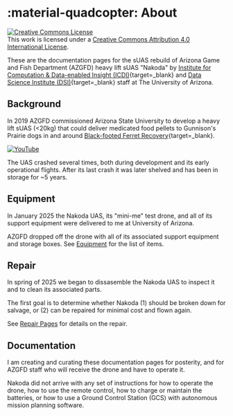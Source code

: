 # :material-quadcopter: About

<a rel="license" href="http://creativecommons.org/licenses/by/4.0/"><img alt="Creative Commons License" style="border-width:0" src="https://i.creativecommons.org/l/by/4.0/88x31.png" /></a><br />This work is licensed under a <a rel="license" href="http://creativecommons.org/licenses/by/4.0/">Creative Commons Attribution 4.0 International License</a>.

These are the documentation pages for the sUAS rebuild of Arizona Game and Fish Department (AZGFD) heavy lift sUAS "Nakoda" by [Institute for Computation & Data-enabled Insight (ICDI)](https://datainsight.arizona.edu){target=_blank} and [Data Science Institute (DSI)](https://datascience.arizona.edu){target=_blank} staff at The University of Arizona.

## Background

In 2019 AZGFD commissioned Arizona State University to develop a heavy lift sUAS (<20kg) that could deliver medicated food pellets to Gunnison's Prairie dogs in and around [Black-footed Ferret Recovery](https://www.azgfd.com/2024/11/21/bringing-endangered-black-footed-ferrets-back-to-aubrey-valley/){target=_blank}.


[![YouTube](http://i.ytimg.com/vi/MqV0MHsP57E/hqdefault.jpg)](https://www.youtube.com/watch?v=MqV0MHsP57E)


The UAS crashed several times, both during development and its early operational flights. After its last crash it was later shelved and has been in storage for ~5 years. 

## Equipment 

In January 2025 the Nakoda UAS, its "mini-me" test drone, and all of its support equipment were delivered to me at University of Arizona.

AZGFD dropped off the drone with all of its associated support equipment and storage boxes. See [Equipment](equipment.md) for the list of items. 

## Repair 

In spring of 2025 we began to dissasemble the Nakoda UAS to inspect it and to clean its associated parts. 

The first goal is to determine whether Nakoda (1) should be broken down for salvage, or (2) can be repaired for minimal cost and flown again. 

See [Repair Pages](repair.md) for details on the repair.

## Documentation

I am creating and curating these documentation pages for posterity, and for AZGFD staff who will receive the drone and have to operate it.

Nakoda did not arrive with any set of instructions for how to operate the drone, how to use the remote control, how to charge or maintain the batteries, or how to use a Ground Control Station (GCS) with autonomous mission planning software. 


